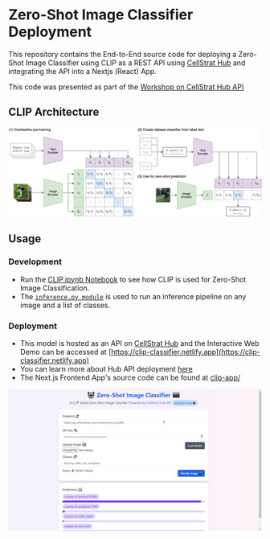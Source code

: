# Zero-Shot Image Classifier Deployment

This repository contains the End-to-End source code for deploying a Zero-Shot Image Classifier using CLIP as a REST API using [CellStrat Hub](https://cellstrathub.com) and integrating the API into a Nextjs (React) App.

This code was presented as part of the [Workshop on CellStrat Hub API](https://www.meetup.com/Disrupt-4-0/events/281691990/)

## CLIP Architecture

![CLIP](CLIP.jpg)

## Usage

### Development

- Run the [CLIP.ipynb Notebook](model_src/CLIP.ipynb) to see how CLIP is used for Zero-Shot Image Classification.
- The [`inference.py module`](model_src/inference.py) is used to run an inference pipeline on any image and a list of classes.

### Deployment

- This model is hosted as an API on [CellStrat Hub](https://cellstrathub.com/) and the Interactive Web Demo can be accessed at [https://clip-classifier.netlify.app](https://clip-classifier.netlify.app)
- You can learn more about Hub API deployment [here](https://docs.cellstrathub.com/hubapi%20deployment%20%F0%9F%9A%80/quickstart/)
- The Next.js Frontend App's source code can be found at [clip-app/](clip-app/)

![web-app](web-app.jpg)
